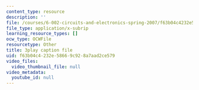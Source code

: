 ```yaml
---
content_type: resource
description: ''
file: /courses/6-002-circuits-and-electronics-spring-2007/f63b04c4232e58669c928a7aad2ce579_9RqFFlZgf60.vtt
file_type: application/x-subrip
learning_resource_types: []
ocw_type: OCWFile
resourcetype: Other
title: 3play caption file
uid: f63b04c4-232e-5866-9c92-8a7aad2ce579
video_files:
  video_thumbnail_file: null
video_metadata:
  youtube_id: null
---
```

